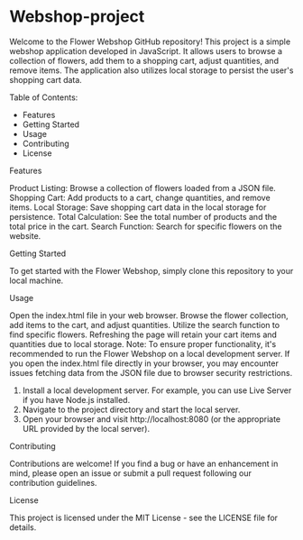 # Webshop-project

Welcome to the Flower Webshop GitHub repository! This project is a simple webshop application developed in JavaScript. It allows users to browse a collection of flowers, add them to a shopping cart, adjust quantities, and remove items. The application also utilizes local storage to persist the user's shopping cart data.

Table of Contents:
- Features
- Getting Started
- Usage
- Contributing
- License

Features

Product Listing: Browse a collection of flowers loaded from a JSON file.
Shopping Cart: Add products to a cart, change quantities, and remove items.
Local Storage: Save shopping cart data in the local storage for persistence.
Total Calculation: See the total number of products and the total price in the cart.
Search Function: Search for specific flowers on the website.

Getting Started

To get started with the Flower Webshop, simply clone this repository to your local machine.

Usage

Open the index.html file in your web browser.
Browse the flower collection, add items to the cart, and adjust quantities.
Utilize the search function to find specific flowers.
Refreshing the page will retain your cart items and quantities due to local storage.
Note: To ensure proper functionality, it's recommended to run the Flower Webshop on a local development server. If you open the index.html file directly in your browser, you may encounter issues fetching data from the JSON file due to browser security restrictions.
1. Install a local development server. For example, you can use Live Server if you have Node.js installed.
2. Navigate to the project directory and start the local server.
3. Open your browser and visit http://localhost:8080 (or the appropriate URL provided by the local server).

Contributing

Contributions are welcome! If you find a bug or have an enhancement in mind, please open an issue or submit a pull request following our contribution guidelines.

License

This project is licensed under the MIT License - see the LICENSE file for details.
